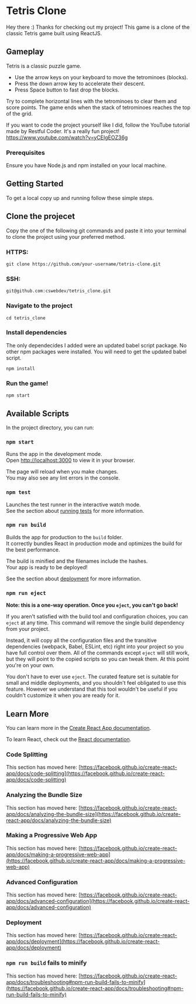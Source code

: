 # Tetris Clone

Hey there :) Thanks for checking out my project! This game is a clone of the classic Tetris game built using ReactJS.

## Gameplay
Tetris is a classic puzzle game. 

- Use the arrow keys on your keyboard to move the tetrominoes (blocks).
- Press the down arrow key to accelerate their descent.
- Press Space button to fast drop the blocks.
  
Try to complete horizontal lines with the tetrominoes to clear them and score points.
The game ends when the stack of tetrominoes reaches the top of the grid.

If you want to code the project yourself like I did, follow the YouTube tutorial made by Restful Coder. It's a really fun project! </br> https://www.youtube.com/watch?v=yCEIgEOZ36g

### Prerequisites
Ensure you have Node.js and npm installed on your local machine.

## Getting Started
To get a local copy up and running follow these simple steps.

## Clone the projecet
Copy the one of the following git commands and paste it into your terminal to clone the project using your preferred method.

### HTTPS: 
```
git clone https://github.com/your-username/tetris-clone.git
```

### SSH: 
```
git@github.com:cswebdev/tetris_clone.git
```

### Navigate to the project
```
cd tetris_clone
```
### Install dependencies
The only dependecides I added were an updated babel script package. No other npm packages were installed. You will need to get the updated babel script. 

```
npm install
```

### Run the game! 

```
npm start
```



## Available Scripts

In the project directory, you can run:

### `npm start`

Runs the app in the development mode.\
Open [http://localhost:3000](http://localhost:3000) to view it in your browser.

The page will reload when you make changes.\
You may also see any lint errors in the console.

### `npm test`

Launches the test runner in the interactive watch mode.\
See the section about [running tests](https://facebook.github.io/create-react-app/docs/running-tests) for more information.

### `npm run build`

Builds the app for production to the `build` folder.\
It correctly bundles React in production mode and optimizes the build for the best performance.

The build is minified and the filenames include the hashes.\
Your app is ready to be deployed!

See the section about [deployment](https://facebook.github.io/create-react-app/docs/deployment) for more information.

### `npm run eject`

**Note: this is a one-way operation. Once you `eject`, you can't go back!**

If you aren't satisfied with the build tool and configuration choices, you can `eject` at any time. This command will remove the single build dependency from your project.

Instead, it will copy all the configuration files and the transitive dependencies (webpack, Babel, ESLint, etc) right into your project so you have full control over them. All of the commands except `eject` will still work, but they will point to the copied scripts so you can tweak them. At this point you're on your own.

You don't have to ever use `eject`. The curated feature set is suitable for small and middle deployments, and you shouldn't feel obligated to use this feature. However we understand that this tool wouldn't be useful if you couldn't customize it when you are ready for it.

## Learn More

You can learn more in the [Create React App documentation](https://facebook.github.io/create-react-app/docs/getting-started).

To learn React, check out the [React documentation](https://reactjs.org/).

### Code Splitting

This section has moved here: [https://facebook.github.io/create-react-app/docs/code-splitting](https://facebook.github.io/create-react-app/docs/code-splitting)

### Analyzing the Bundle Size

This section has moved here: [https://facebook.github.io/create-react-app/docs/analyzing-the-bundle-size](https://facebook.github.io/create-react-app/docs/analyzing-the-bundle-size)

### Making a Progressive Web App

This section has moved here: [https://facebook.github.io/create-react-app/docs/making-a-progressive-web-app](https://facebook.github.io/create-react-app/docs/making-a-progressive-web-app)

### Advanced Configuration

This section has moved here: [https://facebook.github.io/create-react-app/docs/advanced-configuration](https://facebook.github.io/create-react-app/docs/advanced-configuration)

### Deployment

This section has moved here: [https://facebook.github.io/create-react-app/docs/deployment](https://facebook.github.io/create-react-app/docs/deployment)

### `npm run build` fails to minify

This section has moved here: [https://facebook.github.io/create-react-app/docs/troubleshooting#npm-run-build-fails-to-minify](https://facebook.github.io/create-react-app/docs/troubleshooting#npm-run-build-fails-to-minify)
